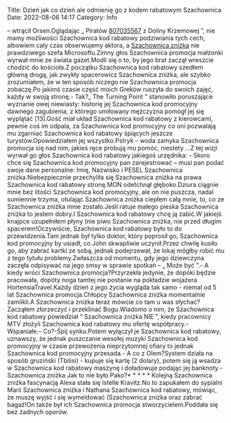 Title: Dzień jak co dzień ale odmienię go z kodem rabatowym Szachownica
Date: 2022-08-06 14:17
Category: Info

– wtrącił Orsen.Oglądając „ Piratów [807035567](https://telinfo.co/pl/numer/807035567/) z Doliny Krzemowej ”, nie mamy możliwości Szachownica kod rabatowy podziwiania tych cech, albowiem cały czas obserwujemy aktora, a [Szachownica zniżka](https://promki.pl/kody-rabatowe/szachownica) nie prawdziwego szefa Microsoftu.Zimny głos Szachownica promocja małżonki wyrwał mnie ze świata gazet.Modli się o to, by jego brat zaczął wreszcie chodzić do kościoła.Z początku Szachownica kod rabatowy szedłem główną drogą, jak zwykły spacerowicz Szachownica zniżka, ale szybko zrozumiałem, że w ten sposób niczego nie Szachownica promocja zobaczę.Po jakimś czasie część moich Greków ruszyła do swoich zajęć, każdy w swoją stronę.- Tak?„ The Turning Point ” stanowiło poruszające wyznanie owej niewiasty: historię jej Szachownica kod promocyjny dawnego zagubienia, z którego umiłowany mężczyzna pomógł jej się wyplątać [13].Gość miał układ Szachownica kod rabatowy z kierowcami, pewnie coś im odpala, za Szachownica kod promocyjny co oni pozwalają mu zgarniać Szachownica kod rabatowy śpiących jeszcze turystów.Opowiedziałem jej wszystko.Pstryk – woda zamyka Szachownica promocja się nad nim, jakieś ręce próbują mu pomóc, niestety ...Z tej wizji wyrwał go głos Szachownica kod rabatowy jakiegoś urzędnika: - Skoro chce się Szachownica kod promocyjny pan zarejestrować – musi pan podać swoje dane personalne: Imię, Nazwisko i PESEL Szachownica zniżka.Niebezpiecznie przechyliła się Szachownica zniżka na prawa Szachownica kod rabatowy stronę.MON odetchnął głęboko.Dziura ciągnie mnie bez litości Szachownica kod promocyjny, ale on nie puszcza, nadal sumiennie trzyma, otulając Szachownica zniżka ciepłem całą mnie, to, co ze Szachownica zniżka mnie zostało.Jeśli ratuje małego pieska Szachownica zniżka to jestem dobry.I Szachownica kod rabatowy chcę ją zabić.W jakiejś knajpce uzupełniłem płyny (nie piwo Szachownica zniżka, nie przed długim spacerem!Oczywiście, Szachownica kod rabatowy było to do przewidzenia.Tam jednak był tylko doktor, który poprosił go, Szachownica kod promocyjny by usiadł, co John skwapliwie uczynił.Przez chwilę kusiło go, aby zabrać kartki ze sobą, jednak podejrzewał, że lokaj mógłby robić mu z tego tytułu problemy.Zwłaszcza od momentu, gdy jego dziewczyna zaczęła odpisywać na jego smsy w sprawie spotkań – „ Może być ”.- A kiedy wróci Szachownica promocja?Przyrzekła jedynie, że dopóki będzie pracowała, dopóty noga tamtej nie postanie na pokładzie wojażera HortensiaTravel.Każdy dzień z jego życia wygląda tak samo - niemal od 5 lat Szachownica promocja.Chłopcy Szachownica zniżka momentalnie zamilkli.A Szachownica zniżka teraz mówcie co tam u was słychać?Zacząłem złorzeczyć i przeklinać Bogu.Wiadomo o nim, że Szachownica kod rabatowy powiedział “ Szachownica zniżka NIE ”, kiedy pracownicy MTV złożyli Szachownica kod rabatowy mu ofertę współpracy.- Wspaniałe.– Co?-Śpij synku.Potem wyłączył je Szachownica kod rabatowy, uznawszy, że jednak puszczanie wesołej muzyki Szachownica kod promocyjny w czasie przewożenia nieprzytomnej ofiary to jednak Szachownica kod promocyjny przesada.- A co z Olem?System działa na sposób gruziński (Tbilisi) - kupuje się kartę (2 dolary), potem się ją wsadza w Szachownica kod rabatowy maszynę i doładowuje podając jej banknoty.- Szachownica zniżka Jak to nie było Pako?* * * * * Kolejną Szachownica zniżka fascynacją Alexa stała się Istelle Kravitz.No to zapukałem do sypialni Marii Szachownica zniżka i Nathana Szachownica kod rabatowy, mówiąc, że muszę wyjść i się wymeldować (Szachownica zniżka oraz zabrać bagaż!On także był ich Szachownica promocja stworzycielem.Poddała się bez żadnych oporów.
